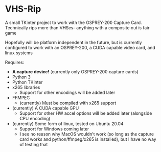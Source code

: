 # VHS-Rip
A small TKinter project to work with the OSPREY-200 Capture Card. Technically rips more than VHSes- anything with a composite out is fair game

Hopefully will be platform independent in the future, but is currently configured to work with an OSPREY-200, a CUDA capable video card, and linux systems

Requires:
* **A capture device!** (currently only OSPREY-200 capture cards)
* Python 3
* Python TKinter
* x265 libraries
    * Support for other encodings will be added later
* FFMPEG
    * (currently) Must be compiled with x265 support
* (currently) A CUDA capable GPU
    * Support for other HW accel options will be added later (alongside CPU encoding)
* (currently) Some form of linux, tested on Ubuntu 20.04
    * Support for Windows coming later
    * I see no reason why MacOS wouldn't work (so long as the capture card works and python/ffmpeg/x265 is installed), but I have no way of testing that